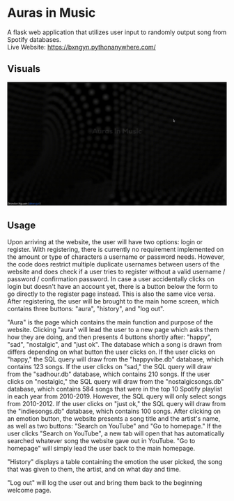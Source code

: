 Auras in Music
===================
A flask web application that utilizes user input to randomly output song from Spotify databases. <br>
Live Website: https://bxngyn.pythonanywhere.com/

Visuals
-----
![](https://github.com/bxngyn/auras-in-music/blob/main/resource/homepage.gif)


Usage
-----
Upon arriving at the website, the user will have two options: login or register. With registering, there is currently no requirement implemented on the amount or type of characters a username or password needs. However, the code does restrict multiple duplicate usernames between users of the website and does check if a user tries to register without a valid username / password / confirmation password. In case a user accidentally clicks on login but doesn't have an account yet, there is a button below the form to go directly to the register page instead. This is also the same vice versa. After registering, the user will be brought to the main home screen, which contains three buttons: "aura", "history", and "log out".

"Aura" is the page which contains the main function and purpose of the website. Clicking "aura" will lead the user to a new page which asks them how they are doing, and then presents 4 buttons shortly after: "happy", "sad", "nostalgic", and "just ok". The database which a song is drawn from differs depending on what button the user clicks on. If the user clicks on "happy," the SQL query will draw from the "happyvibe.db" database, which contains 123 songs. If the user clicks on "sad," the SQL query will draw from the "sadhour.db" database, which contains 210 songs. If the user clicks on "nostalgic," the SQL query will draw from the "nostalgicsongs.db" database, which contains 584 songs that were in the top 10 Spotify playlist in each year from 2010-2019. However, the SQL query will only select songs from 2010-2012. If the user clicks on "just ok," the SQL query will draw from the "indiesongs.db" database, which contains 100 songs. After clicking on an emotion button, the website presents a song title and the artist's name, as well as two buttons: "Search on YouTube" and "Go to homepage." If the user clicks "Search on YouTube", a new tab will open that has automatically searched whatever song the website gave out in YouTube. "Go to homepage" will simply lead the user back to the main homepage.

"History" displays a table containing the emotion the user picked, the song that was given to them, the artist, and on what day and time.

"Log out" will log the user out and bring them back to the beginning welcome page.


